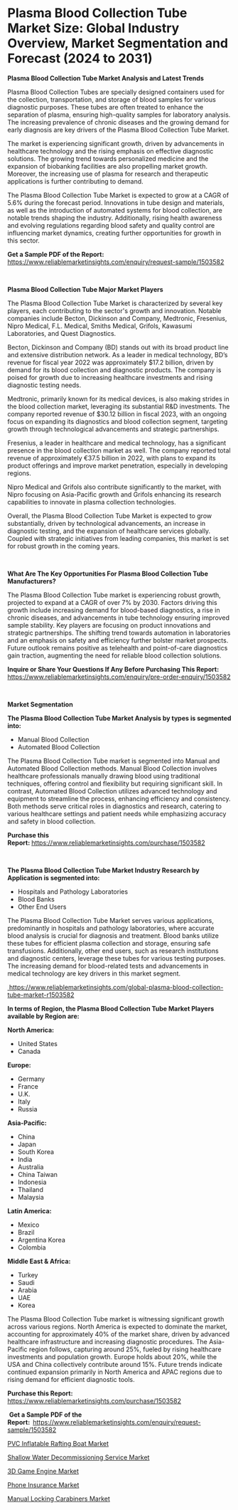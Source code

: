 <p><h1>Plasma Blood Collection Tube Market Size: Global Industry Overview, Market Segmentation and Forecast (2024 to 2031)</h1></p><p><strong>Plasma Blood Collection Tube Market Analysis and Latest Trends</strong></p>
<p><p>Plasma Blood Collection Tubes are specially designed containers used for the collection, transportation, and storage of blood samples for various diagnostic purposes. These tubes are often treated to enhance the separation of plasma, ensuring high-quality samples for laboratory analysis. The increasing prevalence of chronic diseases and the growing demand for early diagnosis are key drivers of the Plasma Blood Collection Tube Market.</p><p>The market is experiencing significant growth, driven by advancements in healthcare technology and the rising emphasis on effective diagnostic solutions. The growing trend towards personalized medicine and the expansion of biobanking facilities are also propelling market growth. Moreover, the increasing use of plasma for research and therapeutic applications is further contributing to demand.</p><p>The Plasma Blood Collection Tube Market is expected to grow at a CAGR of 5.6% during the forecast period. Innovations in tube design and materials, as well as the introduction of automated systems for blood collection, are notable trends shaping the industry. Additionally, rising health awareness and evolving regulations regarding blood safety and quality control are influencing market dynamics, creating further opportunities for growth in this sector.</p></p>
<p><strong>Get a Sample PDF of the Report:&nbsp;</strong> <a href="https://www.reliablemarketinsights.com/enquiry/request-sample/1503582?utm_campaign=1337&utm_medium=2&utm_source=Github&utm_content=ia&utm_term=27092024&utm_id=plasma-blood-collection-tube">https://www.reliablemarketinsights.com/enquiry/request-sample/1503582</a></p>
<p>&nbsp;</p>
<p><strong>Plasma Blood Collection Tube Major Market Players</strong></p>
<p><p>The Plasma Blood Collection Tube Market is characterized by several key players, each contributing to the sector's growth and innovation. Notable companies include Becton, Dickinson and Company, Medtronic, Fresenius, Nipro Medical, F.L. Medical, Smiths Medical, Grifols, Kawasumi Laboratories, and Quest Diagnostics. </p><p>Becton, Dickinson and Company (BD) stands out with its broad product line and extensive distribution network. As a leader in medical technology, BD’s revenue for fiscal year 2022 was approximately $17.2 billion, driven by demand for its blood collection and diagnostic products. The company is poised for growth due to increasing healthcare investments and rising diagnostic testing needs.</p><p>Medtronic, primarily known for its medical devices, is also making strides in the blood collection market, leveraging its substantial R&D investments. The company reported revenue of $30.12 billion in fiscal 2023, with an ongoing focus on expanding its diagnostics and blood collection segment, targeting growth through technological advancements and strategic partnerships.</p><p>Fresenius, a leader in healthcare and medical technology, has a significant presence in the blood collection market as well. The company reported total revenue of approximately €37.5 billion in 2022, with plans to expand its product offerings and improve market penetration, especially in developing regions.</p><p>Nipro Medical and Grifols also contribute significantly to the market, with Nipro focusing on Asia-Pacific growth and Grifols enhancing its research capabilities to innovate in plasma collection technologies. </p><p>Overall, the Plasma Blood Collection Tube Market is expected to grow substantially, driven by technological advancements, an increase in diagnostic testing, and the expansion of healthcare services globally. Coupled with strategic initiatives from leading companies, this market is set for robust growth in the coming years.</p></p>
<p>&nbsp;</p>
<p><strong>What Are The Key Opportunities For Plasma Blood Collection Tube Manufacturers?</strong></p>
<p><p>The Plasma Blood Collection Tube market is experiencing robust growth, projected to expand at a CAGR of over 7% by 2030. Factors driving this growth include increasing demand for blood-based diagnostics, a rise in chronic diseases, and advancements in tube technology ensuring improved sample stability. Key players are focusing on product innovations and strategic partnerships. The shifting trend towards automation in laboratories and an emphasis on safety and efficiency further bolster market prospects. Future outlook remains positive as telehealth and point-of-care diagnostics gain traction, augmenting the need for reliable blood collection solutions.</p></p>
<p><strong>Inquire or Share Your Questions If Any Before Purchasing This Report:</strong> <a href="https://www.reliablemarketinsights.com/enquiry/pre-order-enquiry/1503582?utm_campaign=1337&utm_medium=2&utm_source=Github&utm_content=ia&utm_term=27092024&utm_id=plasma-blood-collection-tube">https://www.reliablemarketinsights.com/enquiry/pre-order-enquiry/1503582</a></p>
<p>&nbsp;</p>
<p><strong>Market Segmentation</strong></p>
<p><strong>The Plasma Blood Collection Tube Market Analysis by types is segmented into:</strong></p>
<p><ul><li>Manual Blood Collection</li><li>Automated Blood Collection</li></ul></p>
<p><p>The Plasma Blood Collection Tube market is segmented into Manual and Automated Blood Collection methods. Manual Blood Collection involves healthcare professionals manually drawing blood using traditional techniques, offering control and flexibility but requiring significant skill. In contrast, Automated Blood Collection utilizes advanced technology and equipment to streamline the process, enhancing efficiency and consistency. Both methods serve critical roles in diagnostics and research, catering to various healthcare settings and patient needs while emphasizing accuracy and safety in blood collection.</p></p>
<p><strong>Purchase this Report:&nbsp;</strong><a href="https://www.reliablemarketinsights.com/purchase/1503582?utm_campaign=1337&utm_medium=2&utm_source=Github&utm_content=ia&utm_term=27092024&utm_id=plasma-blood-collection-tube">https://www.reliablemarketinsights.com/purchase/1503582</a></p>
<p>&nbsp;</p>
<p><strong>The Plasma Blood Collection Tube Market Industry Research by Application is segmented into:</strong></p>
<p><ul><li>Hospitals and Pathology Laboratories</li><li>Blood Banks</li><li>Other End Users</li></ul></p>
<p><p>The Plasma Blood Collection Tube Market serves various applications, predominantly in hospitals and pathology laboratories, where accurate blood analysis is crucial for diagnosis and treatment. Blood banks utilize these tubes for efficient plasma collection and storage, ensuring safe transfusions. Additionally, other end users, such as research institutions and diagnostic centers, leverage these tubes for various testing purposes. The increasing demand for blood-related tests and advancements in medical technology are key drivers in this market segment.</p></p>
<p><a href="https://www.reliablemarketinsights.com/global-plasma-blood-collection-tube-market-r1503582?utm_campaign=1337&utm_medium=2&utm_source=Github&utm_content=ia&utm_term=27092024&utm_id=plasma-blood-collection-tube">&nbsp;https://www.reliablemarketinsights.com/global-plasma-blood-collection-tube-market-r1503582</a></p>
<p><strong>In terms of Region, the Plasma Blood Collection Tube Market Players available by Region are:</strong></p>
<p>
    <p> <strong> North America: </strong>
        <ul>
            <li>United States</li>
            <li>Canada</li>
        </ul>
        </p> 
    <p> <strong> Europe: </strong>
        <ul>
            <li>Germany</li>
            <li>France</li>
            <li>U.K.</li>
            <li>Italy</li>
            <li>Russia</li>
        </ul>
        </p> 
    <p> <strong> Asia-Pacific: </strong>
        <ul>
            <li>China</li>
            <li>Japan</li>
            <li>South Korea</li>
            <li>India</li>
            <li>Australia</li>
            <li>China Taiwan</li>
            <li>Indonesia</li>
            <li>Thailand</li>
            <li>Malaysia</li>
        </ul>
        </p> 
    <p> <strong> Latin America: </strong>
        <ul>
            <li>Mexico</li>
            <li>Brazil</li>
            <li>Argentina Korea</li>
            <li>Colombia</li>
        </ul>
        </p> 
    <p> <strong> Middle East & Africa: </strong>
        <ul>
            <li>Turkey</li>
            <li>Saudi</li>
            <li>Arabia</li>
            <li>UAE</li>
            <li>Korea</li>
        </ul>
    </p>
    </p>
<p><p>The Plasma Blood Collection Tube market is witnessing significant growth across various regions. North America is expected to dominate the market, accounting for approximately 40% of the market share, driven by advanced healthcare infrastructure and increasing diagnostic procedures. The Asia-Pacific region follows, capturing around 25%, fueled by rising healthcare investments and population growth. Europe holds about 20%, while the USA and China collectively contribute around 15%. Future trends indicate continued expansion primarily in North America and APAC regions due to rising demand for efficient diagnostic tools.</p></p>
<p><strong>Purchase this Report: </strong><a href="https://www.reliablemarketinsights.com/purchase/1503582?utm_campaign=1337&utm_medium=2&utm_source=Github&utm_content=ia&utm_term=27092024&utm_id=plasma-blood-collection-tube">https://www.reliablemarketinsights.com/purchase/1503582</a></p>
<p>&nbsp;<strong>Get a Sample PDF of the Report:&nbsp;&nbsp;</strong><a href="https://www.reliablemarketinsights.com/enquiry/request-sample/1503582?utm_campaign=1337&utm_medium=2&utm_source=Github&utm_content=ia&utm_term=27092024&utm_id=plasma-blood-collection-tube">https://www.reliablemarketinsights.com/enquiry/request-sample/1503582</a></p>
<p><strong></strong></p>
<p><p><a href="https://issuu.com/reportprime-2/docs/pvc-inflatable-rafting-boat-market-_73edbdb9af2e3e?utm_campaign=1337&utm_medium=2&utm_source=Github&utm_content=ia&utm_term=27092024&utm_id=plasma-blood-collection-tube">PVC Inflatable Rafting Boat Market</a></p><p><a href="https://github.com/Krish2023na/Market-Research-Report-List-6/blob/main/shallow-water-decommissioning-service-market.md?utm_campaign=1337&utm_medium=2&utm_source=Github&utm_content=ia&utm_term=27092024&utm_id=plasma-blood-collection-tube">Shallow Water Decommissioning Service Market</a></p><p><a href="https://www.linkedin.com/pulse/3d-game-engine-market-outlook-share-analysis-growth-trends-fx93f?trackingId=cPLToToUQwG7y8s2R%2Fab2w%3D%3D&utm_campaign=1337&utm_medium=2&utm_source=Github&utm_content=ia&utm_term=27092024&utm_id=plasma-blood-collection-tube">3D Game Engine Market</a></p><p><a href="https://www.linkedin.com/pulse/why-should-you-invest-phone-insurance-market-trends-leading-qzulf?trackingId=ig2pWB4YRdSMRLxzm6Ashw%3D%3D&utm_campaign=1337&utm_medium=2&utm_source=Github&utm_content=ia&utm_term=27092024&utm_id=plasma-blood-collection-tube">Phone Insurance Market</a></p><p><a href="https://issuu.com/reportprime-2/docs/manual-locking-carabiners-market-si_936e1ff4d1990f?utm_campaign=1337&utm_medium=2&utm_source=Github&utm_content=ia&utm_term=27092024&utm_id=plasma-blood-collection-tube">Manual Locking Carabiners Market</a></p></p>